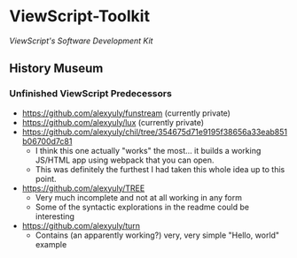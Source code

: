 # ViewScript-Toolkit

_ViewScript's Software Development Kit_

## History Museum

### Unfinished ViewScript Predecessors
- https://github.com/alexyuly/funstream (currently private)
- https://github.com/alexyuly/lux (currently private)
- https://github.com/alexyuly/chil/tree/354675d71e9195f38656a33eab851b06700d7c81
  - I think this one actually "works" the most... it builds a working JS/HTML app using webpack that you can open.
  - This was definitely the furthest I had taken this whole idea up to this point.
- https://github.com/alexyuly/TREE
  - Very much incomplete and not at all working in any form
  - Some of the syntactic explorations in the readme could be interesting
- https://github.com/alexyuly/turn
  - Contains (an apparently working?) very, very simple "Hello, world" example
 
